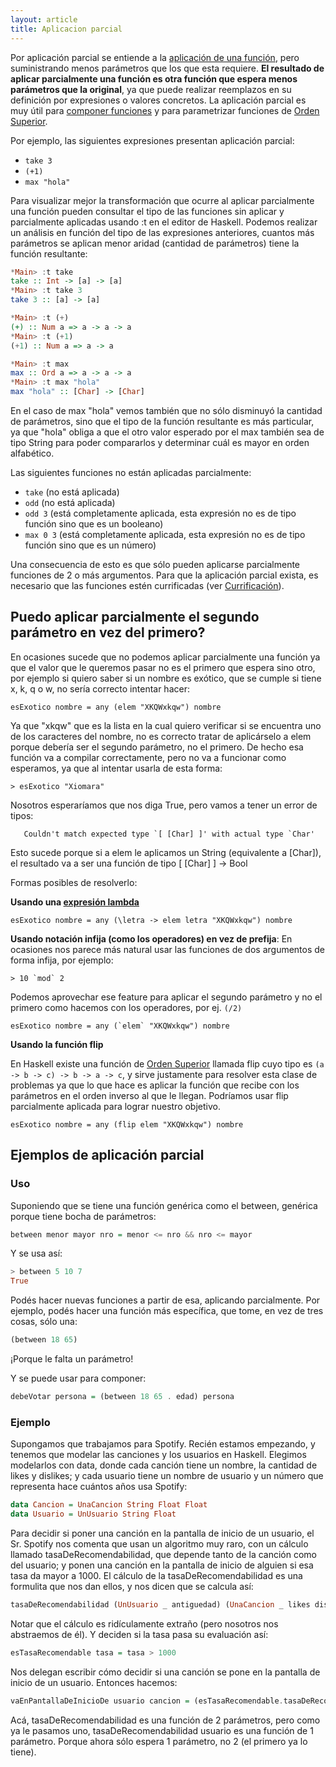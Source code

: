 ```yaml
---
layout: article
title: Aplicacion parcial
---
```


Por aplicación parcial se entiende a la [aplicación de una función](aplicacion.html), pero suministrando menos parámetros que los que esta requiere. **El resultado de aplicar parcialmente una función es otra función que espera menos parámetros que la original**, ya que puede realizar reemplazos en su definición por expresiones o valores concretos. La aplicación parcial es muy útil para [componer funciones](composicion.html) y para parametrizar funciones de [Orden Superior](orden-superior.html).

Por ejemplo, las siguientes expresiones presentan aplicación parcial:

-   `take 3`
-   `(+1)`
-   `max "hola"`

Para visualizar mejor la transformación que ocurre al aplicar parcialmente una función pueden consultar el tipo de las funciones sin aplicar y parcialmente aplicadas usando :t en el editor de Haskell. Podemos realizar un análisis en función del tipo de las expresiones anteriores, cuantos más parámetros se aplican menor aridad (cantidad de parámetros) tiene la función resultante:

```Haskell
*Main> :t take
take :: Int -> [a] -> [a]
*Main> :t take 3
take 3 :: [a] -> [a]

*Main> :t (+)
(+) :: Num a => a -> a -> a
*Main> :t (+1)
(+1) :: Num a => a -> a

*Main> :t max
max :: Ord a => a -> a -> a
*Main> :t max "hola"
max "hola" :: [Char] -> [Char]
```

En el caso de max "hola" vemos también que no sólo disminuyó la cantidad de parámetros, sino que el tipo de la función resultante es más particular, ya que "hola" obliga a que el otro valor esperado por el max también sea de tipo String para poder compararlos y determinar cuál es mayor en orden alfabético.

Las siguientes funciones no están aplicadas parcialmente:

-   `take` (no está aplicada)
-   `odd` (no está aplicada)
-   `odd 3` (está completamente aplicada, esta expresión no es de tipo función sino que es un booleano)
-   `max 0 3` (está completamente aplicada, esta expresión no es de tipo función sino que es un número)

Una consecuencia de esto es que sólo pueden aplicarse parcialmente funciones de 2 o más argumentos. Para que la aplicación parcial exista, es necesario que las funciones estén currificadas (ver [Currificación](currificacion.html)).

Puedo aplicar parcialmente el segundo parámetro en vez del primero?
-------------------------------------------------------------------

En ocasiones sucede que no podemos aplicar parcialmente una función ya que el valor que le queremos pasar no es el primero que espera sino otro, por ejemplo si quiero saber si un nombre es exótico, que se cumple si tiene x, k, q o w, no sería correcto intentar hacer:

`esExotico nombre = any (elem "XKQWxkqw") nombre`

Ya que "xkqw" que es la lista en la cual quiero verificar si se encuentra uno de los caracteres del nombre, no es correcto tratar de aplicárselo a elem porque debería ser el segundo parámetro, no el primero. De hecho esa función va a compilar correctamente, pero no va a funcionar como esperamos, ya que al intentar usarla de esta forma:

`> esExotico "Xiomara"`

Nosotros esperaríamos que nos diga True, pero vamos a tener un error de tipos:

``    Couldn't match expected type `[ [Char] ]' with actual type `Char' ``

Esto sucede porque si a elem le aplicamos un String (equivalente a \[Char\]), el resultado va a ser una función de tipo \[ \[Char\] \] -> Bool

Formas posibles de resolverlo:

**Usando una [expresión lambda](expresiones-lambda.html)**

`esExotico nombre = any (\letra -> elem letra "XKQWxkqw") nombre`

**Usando notación infija (como los operadores) en vez de prefija**: En ocasiones nos parece más natural usar las funciones de dos argumentos de forma infija, por ejemplo:

`` > 10 `mod` 2 ``

Podemos aprovechar ese feature para aplicar el segundo parámetro y no el primero como hacemos con los operadores, por ej. `(/2)`

`` esExotico nombre = any (`elem` "XKQWxkqw") nombre ``

**Usando la función flip**

En Haskell existe una función de [Orden Superior](orden-superior.html) llamada flip cuyo tipo es `(a -> b -> c) -> b -> a -> c`, y sirve justamente para resolver esta clase de problemas ya que lo que hace es aplicar la función que recibe con los parámetros en el orden inverso al que le llegan. Podríamos usar flip parcialmente aplicada para lograr nuestro objetivo.

`esExotico nombre = any (flip elem "XKQWxkqw") nombre`

Ejemplos de aplicación parcial
-------------------------------------------------------------------
### Uso
Suponiendo que se tiene una función genérica como el between, genérica porque tiene bocha de parámetros:

```haskell
between menor mayor nro = menor <= nro && nro <= mayor
```

Y se usa así:

```haskell
> between 5 10 7
True
```

Podés hacer nuevas funciones a partir de esa, aplicando parcialmente.
Por ejemplo, podés hacer una función más específica, que tome, en vez de tres cosas, sólo una:

```haskell
(between 18 65)
```

¡Porque le falta un parámetro!

Y se puede usar para componer:

```haskell
debeVotar persona = (between 18 65 . edad) persona
```

### Ejemplo

Supongamos que trabajamos para Spotify. Recién estamos empezando, y tenemos que modelar las canciones y los usuarios en Haskell.
Elegimos modelarlos con data, donde cada canción tiene un nombre, la cantidad de likes y dislikes; y cada usuario tiene un nombre de usuario y un número que representa hace cuántos años usa Spotify:

```haskell
data Cancion = UnaCancion String Float Float
data Usuario = UnUsuario String Float
```

Para decidir si poner una canción en la pantalla de inicio de un usuario, el Sr. Spotify nos comenta que usan un algoritmo muy raro, 
con un cálculo llamado tasaDeRecomendabilidad, que depende tanto de la canción como del usuario; y ponen una canción en la pantalla de inicio de alguien si esa tasa da mayor a 1000. El cálculo de la tasaDeRecomendabilidad es una formulita que nos dan ellos, y nos dicen que se calcula así:

```haskell
tasaDeRecomendabilidad (UnUsuario _ antiguedad) (UnaCancion _ likes dislikes) = likes / dislikes * antiguedad + likes * pi / 29
```

Notar que el cálculo es ridículamente extraño (pero nosotros nos abstraemos de él). Y deciden si la tasa pasa su evaluación así:

```haskell
esTasaRecomendable tasa = tasa > 1000
```

Nos delegan escribir cómo decidir si una canción se pone en la pantalla de inicio de un usuario. Entonces hacemos:

```haskell
vaEnPantallaDeInicioDe usuario cancion = (esTasaRecomendable.tasaDeRecomendabilidad usuario) cancion
```

Acá, tasaDeRecomendabilidad es una función de 2 parámetros, pero como ya le pasamos uno, tasaDeRecomendabilidad usuario es una función de 1 parámetro. Porque ahora sólo espera 1 parámetro, no 2 (el primero ya lo tiene).
